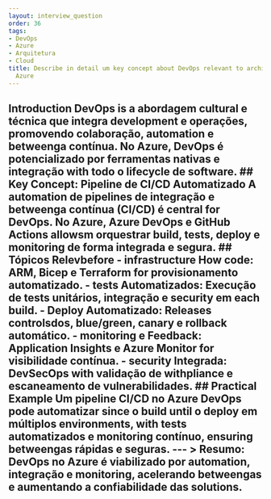 ```yaml
---
layout: interview_question
order: 36
tags:
- DevOps
- Azure
- Arquitetura
- Cloud
title: Describe in detail um key concept about DevOps relevant to architecture in
  Azure
---
```


## Introduction DevOps is a abordagem cultural e técnica que integra development e operações, promovendo colaboração, automation e betweenga contínua. No Azure, DevOps é potencializado por ferramentas nativas e integração with todo o lifecycle de software. ## Key Concept: Pipeline de CI/CD Automatizado A automation de pipelines de integração e betweenga contínua (CI/CD) é central for DevOps. No Azure, Azure DevOps e GitHub Actions allowsm orquestrar build, tests, deploy e monitoring de forma integrada e segura. ## Tópicos Relevbefore - **infrastructure How code**: ARM, Bicep e Terraform for provisionamento automatizado. - **tests Automatizados**: Execução de tests unitários, integração e security em each build. - **Deploy Automatizado**: Releases controlsdos, blue/green, canary e rollback automático. - **monitoring e Feedback**: Application Insights e Azure Monitor for visibilidade contínua. - **security Integrada**: DevSecOps with validação de withpliance e escaneamento de vulnerabilidades. ## Practical Example Um pipeline CI/CD no Azure DevOps pode automatizar since o build until o deploy em múltiplos environments, with tests automatizados e monitoring contínuo, ensuring betweengas rápidas e seguras. --- > **Resumo:** DevOps no Azure é viabilizado por automation, integração e monitoring, acelerando betweengas e aumentando a confiabilidade das solutions.